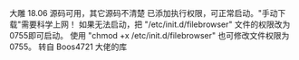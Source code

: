 大雕 18.06 源码可用，其它源码不清楚
已添加执行权限，可正常启动。"手动下载"需要科学上网！
如果无法启动，把 "/etc/init.d/filebrowser" 文件的权限改为0755即可启动。
使用 "chmod +x /etc/init.d/filebrowser" 也可修改文件权限为0755。
转自 Boos4721 大佬的库
